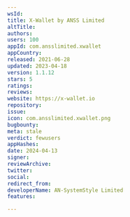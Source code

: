 ```yaml
---
wsId: 
title: X-Wallet by ANSS Limited
altTitle: 
authors: 
users: 100
appId: com.ansslimited.xwallet
appCountry: 
released: 2021-06-28
updated: 2023-04-18
version: 1.1.12
stars: 5
ratings: 
reviews: 
website: https://x-wallet.io
repository: 
issue: 
icon: com.ansslimited.xwallet.png
bugbounty: 
meta: stale
verdict: fewusers
appHashes: 
date: 2024-04-13
signer: 
reviewArchive: 
twitter: 
social: 
redirect_from: 
developerName: AN-SystemStyle Limited
features: 

---
```


